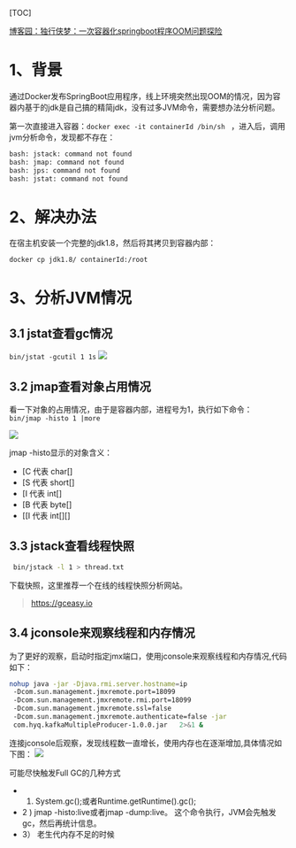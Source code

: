 [TOC]

[博客园：独行侠梦：一次容器化springboot程序OOM问题探险](https://www.cnblogs.com/hyq0823/p/11564168.html)

# 1、背景
通过Docker发布SpringBoot应用程序，线上环境突然出现OOM的情况，因为容器内基于的jdk是自己搞的精简jdk，没有过多JVM命令，需要想办法分析问题。

第一次直接进入容器：`docker exec -it containerId /bin/sh ` ，进入后，调用jvm分析命令，发现都不存在：
```bash
bash: jstack: command not found
bash: jmap: command not found
bash: jps: command not found
bash: jstat: command not found
```

# 2、解决办法
在宿主机安装一个完整的jdk1.8，然后将其拷贝到容器内部：
```bash
docker cp jdk1.8/ containerId:/root
```

# 3、分析JVM情况
## 3.1 jstat查看gc情况
` bin/jstat -gcutil 1 1s `
![](https://img2018.cnblogs.com/blog/894494/201909/894494-20190921190257694-1281262630.jpg)

## 3.2 jmap查看对象占用情况
看一下对象的占用情况，由于是容器内部，进程号为1，执行如下命令：
`  bin/jmap -histo 1 |more  `

![](https://img2018.cnblogs.com/blog/894494/201909/894494-20190921190257968-1636367859.jpg)

jmap -histo显示的对象含义：

- [C 代表  char[]
- [S 代表 short[]
- [I 代表 int[]
- [B 代表 byte[]
- [[I 代表 int[][]

## 3.3 jstack查看线程快照
```bash
 bin/jstack -l 1 > thread.txt
```

下载快照，这里推荐一个在线的线程快照分析网站。
> https://gceasy.io

## 3.4 jconsole来观察线程和内存情况
为了更好的观察，启动时指定jmx端口，使用jconsole来观察线程和内存情况,代码如下：
```bash
nohup java -jar -Djava.rmi.server.hostname=ip 
 -Dcom.sun.management.jmxremote.port=18099
 -Dcom.sun.management.jmxremote.rmi.port=18099
 -Dcom.sun.management.jmxremote.ssl=false
 -Dcom.sun.management.jmxremote.authenticate=false -jar
 com.hyq.kafkaMultipleProducer-1.0.0.jar   2>&1 &
```

连接jconsole后观察，发现线程数一直增长，使用内存也在逐渐增加,具体情况如下图：
![](https://img2018.cnblogs.com/blog/894494/201909/894494-20190921190258848-604033991.jpg)


可能尽快触发Full GC的几种方式

- 1) System.gc();或者Runtime.getRuntime().gc();
- 2 ) jmap -histo:live或者jmap -dump:live。    这个命令执行，JVM会先触发gc，然后再统计信息。
- 3） 老生代内存不足的时候